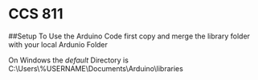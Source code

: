 # CCS 811
##Setup
To Use the Arduino Code first copy and merge the library folder with your local Ardunio Folder

On Windows the *default* Directory is C:\\Users\\%USERNAME\\Documents\\Arduino\\libraries
